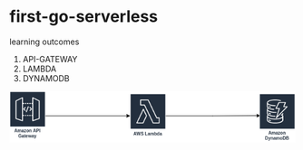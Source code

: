 # first-go-serverless
learning outcomes 
1. API-GATEWAY
2. LAMBDA
3. DYNAMODB



![alt text](https://github.com/UnplugCharger/first-go-serverless/blob/master/flowchart.png?raw=true)


